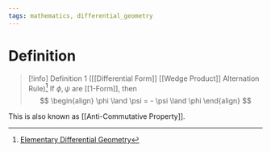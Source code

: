 ```yaml
---
tags: mathematics, differential_geometry
---
```


# Definition

> [!info] Definition 1 ([[Differential Form]] [[Wedge Product]] Alternation Rule)[^1]
> If $\phi, \psi$ are [[1-Form]], then
> $$
> \begin{align}
> \phi \land \psi = - \psi \land \phi
> \end{align}
> $$

This is also known as [[Anti-Commutative Property]].

[^1]: [Elementary Differential Geometry](zotero://open-pdf/library/items/F6CCEWIU?page=45)